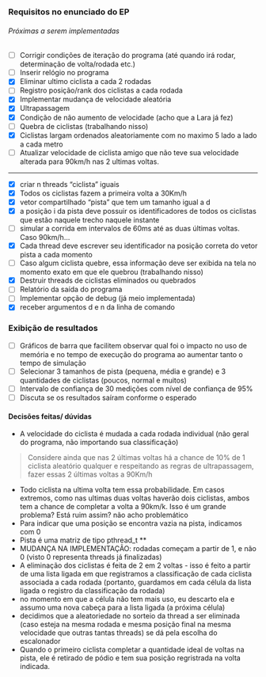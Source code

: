 ### Requisitos no enunciado do EP

###### Próximas a serem implementadas

- [ ] Corrigir condições de iteração do programa (até quando irá rodar, determinação de volta/rodada etc.)
- [ ] Inserir relógio no programa
- [x] Eliminar ultimo ciclista a cada 2 rodadas
- [ ] Registro posição/rank dos ciclistas a cada rodada
- [x] Implementar mudança de velocidade aleatória
- [x] Ultrapassagem
- [x] Condição de não aumento de velocidade (acho que a Lara já fez)
- [ ] Quebra de ciclistas (trabalhando nisso)
- [x] Ciclistas largam ordenados aleatoriamente com no maximo 5 lado a lado a cada metro
- [ ] Atualizar velocidade de ciclista amigo que não teve sua velocidade alterada para 90km/h nas 2 ultimas voltas.

---

- [x] criar n threads “ciclista” iguais
- [x] Todos os ciclistas fazem a primeira volta a 30Km/h
- [x] vetor compartilhado “pista” que tem um tamanho igual a d
- [x] a posição i da pista deve possuir os identificadores de todos os ciclistas que estão naquele trecho naquele instante
- [ ] simular a corrida em intervalos de 60ms até as duas últimas voltas. Caso 90km/h...
- [x] Cada thread deve escrever seu identificador na posição correta do vetor pista a cada momento
- [ ] Caso algum ciclista quebre, essa informação deve ser exibida na tela no momento exato em que ele quebrou (trabalhando nisso)
- [x] Destruir threads de ciclistas eliminados ou quebrados
- [ ] Relatório da saída do programa
- [ ] Implementar opção de debug (já meio implementada)
- [x] receber argumentos d e n da linha de comando

### Exibição de resultados

- [ ] Gráficos de barra que facilitem observar qual foi o impacto no uso de memória e no tempo de execução do programa ao aumentar tanto o tempo de simulação
- [ ] Selecionar 3 tamanhos de pista (pequena, média e grande) e 3 quantidades de ciclistas (poucos, normal e muitos)
- [ ] Intervalo de confiança de 30 medições com nı́vel de confiança de 95%
- [ ] Discuta se os resultados saı́ram conforme o esperado

#### Decisões feitas/ dúvidas

- A velocidade do ciclista é mudada a cada rodada individual (não geral do programa, não importando sua classificação)

> Considere ainda que nas 2 últimas voltas há a chance de 10% de 1 ciclista aleatório qualquer e respeitando as regras de ultrapassagem, fazer essas 2 últimas voltas a 90Km/h

- Todo ciclista na ultima volta tem essa probabilidade. Em casos extremos, como nas ultimas duas voltas haverão dois ciclistas, ambos tem a chance de completar a volta a 90km/k. Isso é um grande problema? Está ruim assim? não acho problemático
- Para indicar que uma posição se encontra vazia na pista, indicamos com 0
- Pista é uma matriz de tipo pthread_t **
- MUDANÇA NA IMPLEMENTAÇÃO: rodadas começam a partir de 1, e não 0 (visto 0 representa threads já finalizadas)
- A eliminação dos ciclistas é feita de 2 em 2 voltas - isso é feito a partir de uma lista ligada em que registramos a classificação de cada ciclista associada a cada rodada (portanto, guardamos em cada célula da lista ligada o registro da classificação da rodada)
- no momento em que a célula não tem mais uso, eu descarto ela e assumo uma nova cabeça para a lista ligada (a próxima célula)
-  decidimos que a aleatoriedade no sorteio da thread a ser eliminada (caso esteja na mesma rodada e mesma posição final na mesma velocidade que outras tantas threads) se dá pela escolha do escalonador
-  Quando o primeiro ciclista completar a quantidade ideal de voltas na pista, ele é retirado de pódio e tem sua posição regristrada na volta indicada.
